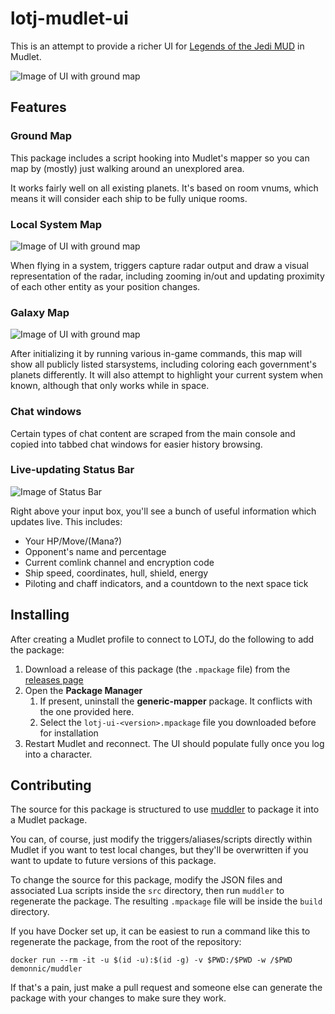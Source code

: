 # lotj-mudlet-ui

This is an attempt to provide a richer UI for [Legends of the Jedi MUD](https://www.legendsofthejedi.com/) in Mudlet.

![Image of UI with ground map](https://raw.githubusercontent.com/rengawm/lotj-mudlet-ui/main/images/ground-map.png)


## Features

### Ground Map

This package includes a script hooking into Mudlet's mapper so you can map by (mostly) just walking around an unexplored area.

It works fairly well on all existing planets. It's based on room vnums, which means it will consider each ship to be fully unique rooms.

### Local System Map

![Image of UI with ground map](https://raw.githubusercontent.com/rengawm/lotj-mudlet-ui/main/images/system-map.png)

When flying in a system, triggers capture radar output and draw a visual representation of the radar, including zooming in/out and updating proximity of each other entity as your position changes.

### Galaxy Map

![Image of UI with ground map](https://raw.githubusercontent.com/rengawm/lotj-mudlet-ui/main/images/galaxy-map.png)

After initializing it by running various in-game commands, this map will show all publicly listed starsystems, including coloring each government's planets differently. It will also attempt to highlight your current system when known, although that only works while in space.

### Chat windows

Certain types of chat content are scraped from the main console and copied into tabbed chat windows for easier history browsing.

### Live-updating Status Bar

![Image of Status Bar](https://raw.githubusercontent.com/rengawm/lotj-mudlet-ui/main/images/stats-bar.png)

Right above your input box, you'll see a bunch of useful information which updates live. This includes:

- Your HP/Move/(Mana?)
- Opponent's name and percentage
- Current comlink channel and encryption code
- Ship speed, coordinates, hull, shield, energy
- Piloting and chaff indicators, and a countdown to the next space tick


## Installing

After creating a Mudlet profile to connect to LOTJ, do the following to add the package:

1. Download a release of this package (the `.mpackage` file) from the [releases page](https://github.com/rengawm/lotj-mudlet-ui/releases)
1. Open the **Package Manager**
   1. If present, uninstall the **generic-mapper** package. It conflicts with the one provided here.
   1. Select the `lotj-ui-<version>.mpackage` file you downloaded before for installation
1. Restart Mudlet and reconnect. The UI should populate fully once you log into a character.


## Contributing

The source for this package is structured to use [muddler](https://github.com/demonnic/muddler) to package it into a Mudlet package.

You can, of course, just modify the triggers/aliases/scripts directly within Mudlet if you want to test local changes, but they'll be overwritten if you want to update to future versions of this package.

To change the source for this package, modify the JSON files and associated Lua scripts inside the `src` directory, then run `muddler` to regenerate the package. The resulting `.mpackage` file will be inside the `build` directory.

If you have Docker set up, it can be easiest to run a command like this to regenerate the package, from the root of the repository:

```
docker run --rm -it -u $(id -u):$(id -g) -v $PWD:/$PWD -w /$PWD demonnic/muddler
```

If that's a pain, just make a pull request and someone else can generate the package with your changes to make sure they work.
